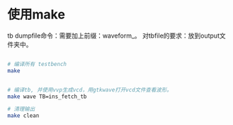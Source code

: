 # 使用make


tb dumpfile命令：需要加上前缀：waveform_。 对tbfile的要求：放到output文件夹中。


```bash

# 编译所有 testbench
make


# 编译tb, 并使用vvp生成vcd，用gtkwave打开vcd文件查看波形。
make wave TB=ins_fetch_tb

# 清理输出
make clean

```